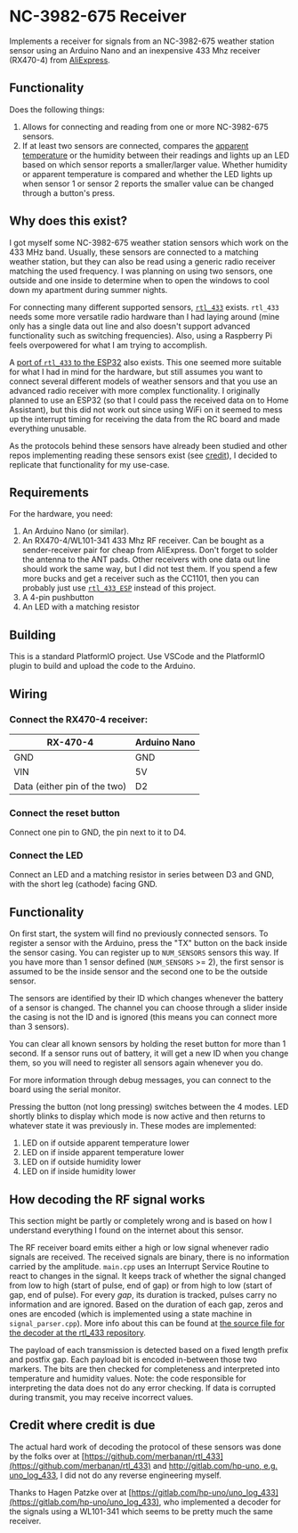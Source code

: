 # NC-3982-675 Receiver
Implements a receiver for signals from an NC-3982-675 weather station sensor using an Arduino Nano and an inexpensive 433 Mhz receiver (RX470-4) from [AliExpress](https://aliexpress.com/item/1005003436580019.html).

## Functionality
Does the following things:
1. Allows for connecting and reading from one or more NC-3982-675 sensors.
2. If at least two sensors are connected, compares the [apparent temperature](https://en.wikipedia.org/wiki/Apparent_temperature) or the humidity between their readings and lights up an LED based on which sensor reports a smaller/larger value. Whether humidity or apparent temperature is compared and whether the LED lights up when sensor 1 or sensor 2 reports the smaller value can be changed through a button's press.

## Why does this exist?
I got myself some NC-3982-675 weather station sensors which work on the 433 MHz band.
Usually, these sensors are connected to a matching weather station, but they can also be read using a generic radio receiver matching the used frequency.
I was planning on using two sensors, one outside and one inside to determine when to open the windows to cool down my apartment during summer nights.

For connecting many different supported sensors, [`rtl_433`](https://github.com/merbanan/rtl_433) exists.
`rtl_433` needs some more versatile radio hardware than I had laying around (mine only has a single data out line and also doesn't support advanced functionality such as switching frequencies).
Also, using a Raspberry Pi feels overpowered for what I am trying to accomplish.

A [port of `rtl_433` to the ESP32](https://github.com/NorthernMan54/rtl_433_ESP) also exists.
This one seemed more suitable for what I had in mind for the hardware, but still assumes you want to connect several different models of weather sensors and that you use an advanced radio receiver with more complex functionality.
I originally planned to use an ESP32 (so that I could pass the received data on to Home Assistant), but this did not work out since using WiFi on it seemed to mess up the interrupt timing for receiving the data from the RC board and made everything unusable.

As the protocols behind these sensors have already been studied and other repos implementing reading these sensors exist (see [credit](#credit-where-credit-is-due)), I decided to replicate that functionality for my use-case.

## Requirements
For the hardware, you need:
1. An Arduino Nano (or similar).
2. An RX470-4/WL101-341 433 Mhz RF receiver. Can be bought as a sender-receiver pair for cheap from AliExpress. Don't forget to solder the antenna to the ANT pads. Other receivers with one data out line should work the same way, but I did not test them. If you spend a few more bucks and get a receiver such as the CC1101, then you can probably just use [`rtl_433_ESP`](https://github.com/NorthernMan54/rtl_433_ESP) instead of this project.
3. A 4-pin pushbutton
4. An LED with a matching resistor

## Building
This is a standard PlatformIO project. Use VSCode and the PlatformIO plugin to build and upload the code to the Arduino.

## Wiring
### Connect the RX470-4 receiver:
| RX-470-4 | Arduino Nano |
| --- | --- |
| GND | GND |
| VIN | 5V |
| Data (either pin of the two) | D2 |

### Connect the reset button
Connect one pin to GND, the pin next to it to D4.

### Connect the LED
Connect an LED and a matching resistor in series between D3 and GND, with the short leg (cathode) facing GND.

## Functionality
On first start, the system will find no previously connected sensors.
To register a sensor with the Arduino, press the "TX" button on the back inside the sensor casing.
You can register up to `NUM_SENSORS` sensors this way.
If you have more than 1 sensor defined (`NUM_SENSORS` >= 2), the first sensor is assumed to be the inside sensor and the second one to be the outside sensor.

The sensors are identified by their ID which changes whenever the battery of a sensor is changed.
The channel you can choose through a slider inside the casing is not the ID and is ignored (this means you can connect more than 3 sensors).

You can clear all known sensors by holding the reset button for more than 1 second.
If a sensor runs out of battery, it will get a new ID when you change them, so you will need to register all sensors again whenever you do.

For more information through debug messages, you can connect to the board using the serial monitor.

Pressing the button (not long pressing) switches between the 4 modes. 
LED shortly blinks to display which mode is now active and then returns to whatever state it was previously in.
These modes are implemented:
1. LED on if outside apparent temperature lower 
2. LED on if inside apparent temperature lower
3. LED on if outside humidity lower
4. LED on if inside humidity lower

## How decoding the RF signal works
This section might be partly or completely wrong and is based on how I understand everything I found on the internet about this sensor.

The RF receiver board emits either a high or low signal whenever radio signals are received.
The received signals are binary, there is no information carried by the amplitude.
`main.cpp` uses an Interrupt Service Routine to react to changes in the signal.
It keeps track of whether the signal changed from low to high (start of pulse, end of gap) or from high to low (start of gap, end of pulse).
For every *gap*, its duration is tracked, pulses carry no information and are ignored.
Based on the duration of each gap, zeros and ones are encoded (which is implemented using a state machine in `signal_parser.cpp`).
More info about this can be found at [the source file for the decoder at the rtl_433 repository](https://github.com/merbanan/rtl_433/blob/master/src/devices/infactory.c).

The payload of each transmission is detected based on a fixed length prefix and postfix gap.
Each payload bit is encoded in-between those two markers.
The bits are then checked for completeness and interpreted into temperature and humidity values.
Note: the code responsible for interpreting the data does not do any error checking. If data is corrupted during transmit, you may receive incorrect values.

## Credit where credit is due
The actual hard work of decoding the protocol of these sensors was done by the folks over at [https://github.com/merbanan/rtl_433](https://github.com/merbanan/rtl_433) and [http://gitlab.com/hp-uno, e.g. uno_log_433](https://gitlab.com/hp-uno/uno_log_433), I did not do any reverse engineering myself.

Thanks to Hagen Patzke over at [https://gitlab.com/hp-uno/uno_log_433](https://gitlab.com/hp-uno/uno_log_433), who implemented a decoder for the signals using a WL101-341 which seems to be pretty much the same receiver.

